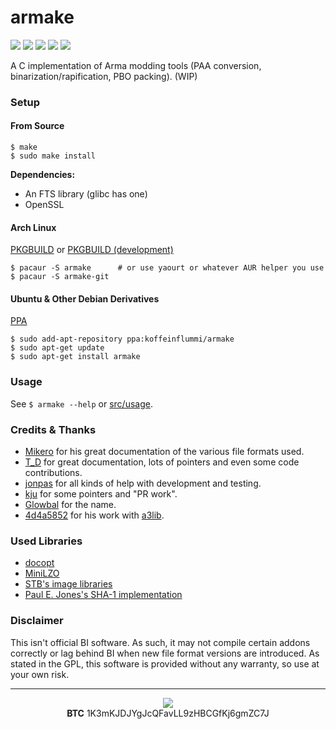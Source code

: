 armake
======

[![](https://img.shields.io/travis/KoffeinFlummi/armake/master.svg?style=flat-square)](https://travis-ci.org/KoffeinFlummi/armake)
[![](https://img.shields.io/badge/license-GPLv2-red.svg?style=flat-square)](https://github.com/KoffeinFlummi/armake/blob/master/LICENSE)
[![](https://img.shields.io/github/tag/KoffeinFlummi/armake.svg?style=flat-square)](https://github.com/KoffeinFlummi/armake/releases)
[![](https://img.shields.io/badge/AUR-armake-blue.svg?style=flat-square)](https://aur.archlinux.org/packages/armake)
[![](https://img.shields.io/badge/PPA-koffeinflummi%2Farmake-orange.svg?style=flat-square)](https://launchpad.net/~koffeinflummi/+archive/ubuntu/armake)


A C implementation of Arma modding tools (PAA conversion, binarization/rapification, PBO packing). (WIP)


### Setup

#### From Source

```
$ make
$ sudo make install
```

**Dependencies:**
- An FTS library (glibc has one)
- OpenSSL

#### Arch Linux

[PKGBUILD](https://aur.archlinux.org/packages/armake/) or [PKGBUILD (development)](https://aur.archlinux.org/packages/armake-git/)
```
$ pacaur -S armake      # or use yaourt or whatever AUR helper you use
$ pacaur -S armake-git
```

#### Ubuntu & Other Debian Derivatives

[PPA](https://launchpad.net/~koffeinflummi/+archive/ubuntu/armake)

```
$ sudo add-apt-repository ppa:koffeinflummi/armake
$ sudo apt-get update
$ sudo apt-get install armake
```


### Usage

See `$ armake --help` or [src/usage](https://github.com/KoffeinFlummi/armake/blob/master/src/usage).


### Credits & Thanks

- [Mikero](https://dev.withsix.com/projects/mikero-pbodll) for his great documentation of the various file formats used.
- [T_D](https://github.com/Braini01) for great documentation, lots of pointers and even some code contributions.
- [jonpas](https://github.com/jonpas) for all kinds of help with development and testing.
- [kju](https://forums.bistudio.com/user/768005-kju/) for some pointers and "PR work".
- [Glowbal](https://github.com/Glowbal) for the name.
- [4d4a5852](https://github.com/4d4a5852) for his work with [a3lib](https://github.com/4d4a5852/a3lib.py).


### Used Libraries

- [docopt](https://github.com/docopt/docopt.c)
- [MiniLZO](http://www.oberhumer.com/opensource/lzo/)
- [STB's image libraries](https://github.com/nothings/stb)
- [Paul E. Jones's SHA-1 implementation](https://www.packetizer.com/security/sha1/)


### Disclaimer

This isn't official BI software. As such, it may not compile certain addons correctly or lag behind BI when new file format versions are introduced. As stated in the GPL, this software is provided without any warranty, so use at your own risk.


---

<p align="center">
    <a href="https://www.paypal.com/cgi-bin/webscr?cmd=_s-xclick&hosted_button_id=WQ55N7RKXUCF8">
        <img src="https://www.paypalobjects.com/en_US/i/btn/btn_donate_LG.gif" style="max-width:100%;">
    </a>
    <br>
    <b>BTC</b> 1K3mKJDJYgJcQFavLL9zHBCGfKj6gmZC7J
</p>
